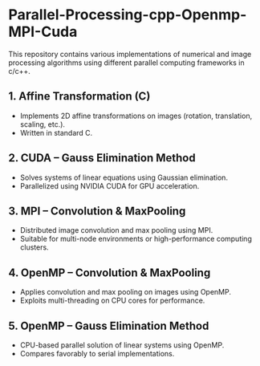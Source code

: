 # Parallel-Processing-cpp-Openmp-MPI-Cuda

This repository contains various implementations of numerical and image processing algorithms using different parallel computing frameworks in c/c++.

## 1. Affine Transformation (C)
- Implements 2D affine transformations on images (rotation, translation, scaling, etc.).
- Written in standard C.

## 2. CUDA – Gauss Elimination Method
- Solves systems of linear equations using Gaussian elimination.
- Parallelized using NVIDIA CUDA for GPU acceleration.

## 3. MPI – Convolution & MaxPooling
- Distributed image convolution and max pooling using MPI.
- Suitable for multi-node environments or high-performance computing clusters.

## 4. OpenMP – Convolution & MaxPooling
- Applies convolution and max pooling on images using OpenMP.
- Exploits multi-threading on CPU cores for performance.

## 5. OpenMP – Gauss Elimination Method
- CPU-based parallel solution of linear systems using OpenMP.
- Compares favorably to serial implementations.
